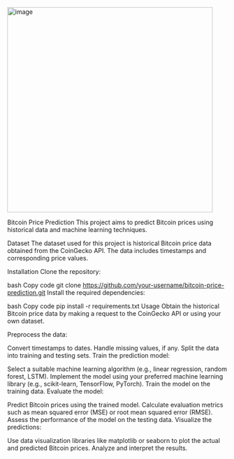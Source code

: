 
<img width="470" alt="image" src="https://github.com/i-suhas/DATA-SCIENCE/assets/91217762/16f23266-ba71-445e-b1cd-9dc71935f948">



Bitcoin Price Prediction
This project aims to predict Bitcoin prices using historical data and machine learning techniques.

Dataset
The dataset used for this project is historical Bitcoin price data obtained from the CoinGecko API. The data includes timestamps and corresponding price values.

Installation
Clone the repository:

bash
Copy code
git clone https://github.com/your-username/bitcoin-price-prediction.git
Install the required dependencies:

bash
Copy code
pip install -r requirements.txt
Usage
Obtain the historical Bitcoin price data by making a request to the CoinGecko API or using your own dataset.

Preprocess the data:

Convert timestamps to dates.
Handle missing values, if any.
Split the data into training and testing sets.
Train the prediction model:

Select a suitable machine learning algorithm (e.g., linear regression, random forest, LSTM).
Implement the model using your preferred machine learning library (e.g., scikit-learn, TensorFlow, PyTorch).
Train the model on the training data.
Evaluate the model:

Predict Bitcoin prices using the trained model.
Calculate evaluation metrics such as mean squared error (MSE) or root mean squared error (RMSE).
Assess the performance of the model on the testing data.
Visualize the predictions:

Use data visualization libraries like matplotlib or seaborn to plot the actual and predicted Bitcoin prices.
Analyze and interpret the results.

